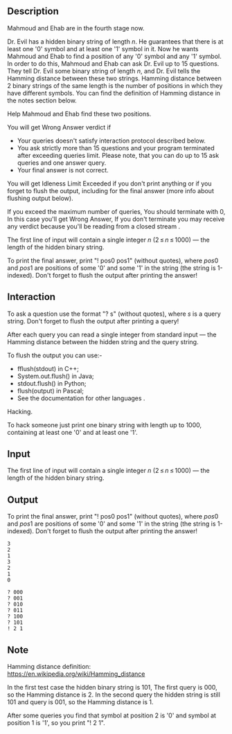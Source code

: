 ## Description

<div><p>Mahmoud and Ehab are in the fourth stage now.</p><p>Dr. Evil has a hidden binary string of length <span class="tex-span"><i>n</i></span>. He guarantees that there is at least one '0' symbol and at least one '1' symbol in it. Now he wants Mahmoud and Ehab to find a position of any '0' symbol and any '1' symbol. In order to do this, Mahmoud and Ehab can ask Dr. Evil up to <span class="tex-span">15</span> questions. They tell Dr. Evil some binary string of length <span class="tex-span"><i>n</i></span>, and Dr. Evil tells the Hamming distance between these two strings. Hamming distance between 2 binary strings of the same length is the number of positions in which they have different symbols. You can find the definition of Hamming distance in the notes section below.</p><p>Help Mahmoud and Ehab find these two positions.</p><p>You will get <span class="tex-font-style-it">Wrong Answer</span> verdict if </p><ul> <li> Your queries doesn't satisfy interaction protocol described below. </li><li> You ask strictly more than <span class="tex-span">15</span> questions and your program terminated after exceeding queries limit. Please note, that you can do up to <span class="tex-span">15</span> ask queries and one answer query. </li><li> Your final answer is not correct. </li></ul> You will get <span class="tex-font-style-it">Idleness Limit Exceeded</span> if you don't print anything or if you forget to flush the output, including for the final answer (more info about flushing output below).<p>If you exceed the maximum number of queries, You should terminate with 0, In this case you'll get Wrong Answer, If you don't terminate you may receive any verdict because you'll be reading from a closed stream .</p></div><div class="input-specification"><p>The first line of input will contain a single integer <span class="tex-span"><i>n</i></span> (<span class="tex-span">2 ≤ <i>n</i> ≤ 1000</span>)&nbsp;— the length of the hidden binary string.</p></div><div class="output-specification"><p>To print the final answer, print "! pos0 pos1" (without quotes), where <span class="tex-span"><i>pos</i>0</span> and <span class="tex-span"><i>pos</i>1</span> are positions of some '0' and some '1' in the string (the string is 1-indexed). <span class="tex-font-style-bf">Don't forget to flush the output after printing the answer!</span></p></div><div><h2>Interaction</h2><p>To ask a question use the format "? s" (without quotes), where <span class="tex-span"><i>s</i></span> is a query string. <span class="tex-font-style-bf">Don't forget to flush the output after printing a query!</span></p><p>After each query you can read a single integer from standard input&nbsp;— the Hamming distance between the hidden string and the query string.</p><p>To flush the output you can use:- </p><ul> <li> fflush(stdout) in C++; </li><li> System.out.flush() in Java; </li><li> stdout.flush() in Python; </li><li> flush(output) in Pascal; </li><li> See the documentation for other languages . </li></ul><p><span class="tex-font-style-bf">Hacking.</span> </p><p>To hack someone just print one binary string with length up to <span class="tex-span">1000</span>, containing at least one '0' and at least one '1'.</p></div>

## Input

<p>The first line of input will contain a single integer <span class="tex-span"><i>n</i></span> (<span class="tex-span">2 ≤ <i>n</i> ≤ 1000</span>)&nbsp;— the length of the hidden binary string.</p>

## Output

<p>To print the final answer, print "! pos0 pos1" (without quotes), where <span class="tex-span"><i>pos</i>0</span> and <span class="tex-span"><i>pos</i>1</span> are positions of some '0' and some '1' in the string (the string is 1-indexed). <span class="tex-font-style-bf">Don't forget to flush the output after printing the answer!</span></p>





```input1
3
2
1
3
2
1
0
```




```output1
? 000
? 001
? 010
? 011
? 100
? 101
! 2 1
```



## Note

<p>Hamming distance definition: <a href="https://en.wikipedia.org/wiki/Hamming_distance">https://en.wikipedia.org/wiki/Hamming_distance</a></p><p>In the first test case the hidden binary string is 1<span class="tex-font-style-bf">0</span>1, The first query is 0<span class="tex-font-style-bf">0</span>0, so the Hamming distance is <span class="tex-span">2</span>. In the second query the hidden string is still 1<span class="tex-font-style-bf">01</span> and query is 0<span class="tex-font-style-bf">01</span>, so the Hamming distance is <span class="tex-span">1</span>.</p><p>After some queries you find that symbol at position <span class="tex-span">2</span> is '0' and symbol at position <span class="tex-span">1</span> is '1', so you print "! 2 1".</p>
